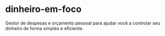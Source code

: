 # dinheiro-em-foco
Gestor de despesas e orçamento pessoal para ajudar você a controlar seu dinheiro de forma simples e eficiente.
